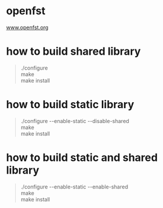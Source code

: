 # openfst
www.openfst.org

# how to build shared library
> ./configure  
> make  
> make install  

# how to build static library
> ./configure --enable-static --disable-shared  
> make  
> make install  

# how to build static and shared library
> ./configure --enable-static --enable-shared  
> make  
> make install  

